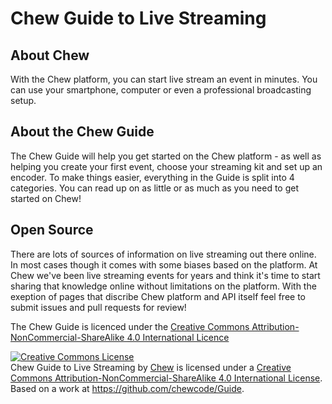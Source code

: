 # Chew Guide to Live Streaming

## About Chew

With the Chew platform, you can start live stream an event in minutes. You can use your smartphone, computer or even a professional broadcasting setup.

## About the Chew Guide

The Chew Guide will help you get started on the Chew platform - as well as helping you create your first event, choose your streaming kit and set up an encoder. To make things easier, everything in the Guide is split into 4 categories. You can read up on as little or as much as you need to get started on Chew!

## Open Source

There are lots of sources of information on live streaming out there online. In most cases though it comes with some biases based on the platform. At Chew we've been live streaming events for years and think it's time to start sharing that knowledge online without limitations on the platform. With the exeption of pages that discribe Chew platform and API itself feel free to submit issues and pull requests for review!

The Chew Guide is licenced under the [Creative Commons Attribution-NonCommercial-ShareAlike 4.0 International Licence](http://chew.tv/guide/LICENCE)

<a rel="license" href="http://creativecommons.org/licenses/by-nc-sa/4.0/"><img alt="Creative Commons License" style="border-width:0" src="https://i.creativecommons.org/l/by-nc-sa/4.0/88x31.png" /></a><br /><span xmlns:dct="http://purl.org/dc/terms/" href="http://purl.org/dc/dcmitype/Text" property="dct:title" rel="dct:type">Chew Guide to Live Streaming</span> by <a xmlns:cc="http://creativecommons.org/ns#" href="http://chew.tv" property="cc:attributionName" rel="cc:attributionURL">Chew</a> is licensed under a <a rel="license" href="http://creativecommons.org/licenses/by-nc-sa/4.0/">Creative Commons Attribution-NonCommercial-ShareAlike 4.0 International License</a>.<br />Based on a work at <a xmlns:dct="http://purl.org/dc/terms/" href="https://github.com/chewcode/Guide" rel="dct:source">https://github.com/chewcode/Guide</a>.